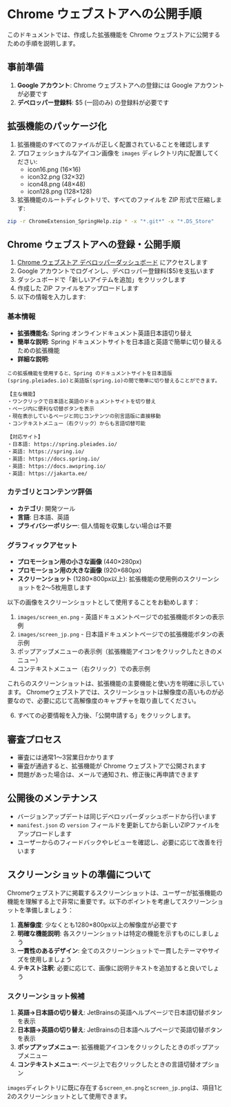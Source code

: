 # Chrome ウェブストアへの公開手順

このドキュメントでは、作成した拡張機能を Chrome ウェブストアに公開するための手順を説明します。

## 事前準備

1. **Google アカウント**: Chrome ウェブストアへの登録には Google アカウントが必要です
2. **デベロッパー登録料**: $5 (一回のみ) の登録料が必要です

## 拡張機能のパッケージ化

1. 拡張機能のすべてのファイルが正しく配置されていることを確認します
2. プロフェッショナルなアイコン画像を `images` ディレクトリ内に配置してください:
   - icon16.png (16×16)
   - icon32.png (32×32)
   - icon48.png (48×48)
   - icon128.png (128×128)
3. 拡張機能のルートディレクトリで、すべてのファイルを ZIP 形式で圧縮します:

```bash
zip -r ChromeExtension_SpringHelp.zip * -x "*.git*" -x "*.DS_Store"
```

## Chrome ウェブストアへの登録・公開手順

1. [Chrome ウェブストア デベロッパーダッシュボード](https://chrome.google.com/webstore/devconsole/) にアクセスします
2. Google アカウントでログインし、デベロッパー登録料($5)を支払います
3. ダッシュボードで「新しいアイテムを追加」をクリックします
4. 作成した ZIP ファイルをアップロードします
5. 以下の情報を入力します:

### 基本情報

- **拡張機能名**: Spring オンラインドキュメント英語日本語切り替え
- **簡単な説明**: Spring ドキュメントサイトを日本語と英語で簡単に切り替えるための拡張機能
- **詳細な説明**: 
```
この拡張機能を使用すると、Spring のドキュメントサイトを日本語版(spring.pleiades.io)と英語版(spring.io)の間で簡単に切り替えることができます。

【主な機能】
・ワンクリックで日本語と英語のドキュメントサイトを切り替え
・ページ内に便利な切替ボタンを表示
・現在表示しているページと同じコンテンツの別言語版に直接移動
・コンテキストメニュー（右クリック）からも言語切替可能

【対応サイト】
・日本語: https://spring.pleiades.io/
・英語: https://spring.io/
・英語: https://docs.spring.io/
・英語: https://docs.awspring.io/
・英語: https://jakarta.ee/
```

### カテゴリとコンテンツ評価

- **カテゴリ**: 開発ツール
- **言語**: 日本語、英語
- **プライバシーポリシー**: 個人情報を収集しない場合は不要

### グラフィックアセット

- **プロモーション用の小さな画像** (440×280px)
- **プロモーション用の大きな画像** (920×680px)
- **スクリーンショット** (1280×800px以上): 拡張機能の使用例のスクリーンショットを2〜5枚用意します

以下の画像をスクリーンショットとして使用することをお勧めします：

1. `images/screen_en.png` - 英語ドキュメントページでの拡張機能ボタンの表示例
2. `images/screen_jp.png` - 日本語ドキュメントページでの拡張機能ボタンの表示例
3. ポップアップメニューの表示例（拡張機能アイコンをクリックしたときのメニュー）
4. コンテキストメニュー（右クリック）での表示例

これらのスクリーンショットは、拡張機能の主要機能と使い方を明確に示しています。
Chromeウェブストアでは、スクリーンショットは解像度の高いものが必要なので、必要に応じて高解像度のキャプチャを取り直してください。

6. すべての必要情報を入力後、「公開申請する」をクリックします。

## 審査プロセス

- 審査には通常1〜3営業日かかります
- 審査が通過すると、拡張機能が Chrome ウェブストアで公開されます
- 問題があった場合は、メールで通知され、修正後に再申請できます

## 公開後のメンテナンス

- バージョンアップデートは同じデベロッパーダッシュボードから行います
- `manifest.json` の `version` フィールドを更新してから新しいZIPファイルをアップロードします
- ユーザーからのフィードバックやレビューを確認し、必要に応じて改善を行います

## スクリーンショットの準備について

Chromeウェブストアに掲載するスクリーンショットは、ユーザーが拡張機能の機能を理解する上で非常に重要です。以下のポイントを考慮してスクリーンショットを準備しましょう：

1. **高解像度**: 少なくとも1280×800px以上の解像度が必要です
2. **明確な機能説明**: 各スクリーンショットは特定の機能を示すものにしましょう
3. **一貫性のあるデザイン**: 全てのスクリーンショットで一貫したテーマやサイズを使用しましょう
4. **テキスト注釈**: 必要に応じて、画像に説明テキストを追加すると良いでしょう

### スクリーンショット候補

1. **英語→日本語の切り替え**: JetBrainsの英語ヘルプページで日本語切替ボタンを表示
2. **日本語→英語の切り替え**: JetBrainsの日本語ヘルプページで英語切替ボタンを表示
3. **ポップアップメニュー**: 拡張機能アイコンをクリックしたときのポップアップメニュー
4. **コンテキストメニュー**: ページ上で右クリックしたときの言語切替オプション

`images`ディレクトリに既に存在する`screen_en.png`と`screen_jp.png`は、項目1と2のスクリーンショットとして使用できます。
